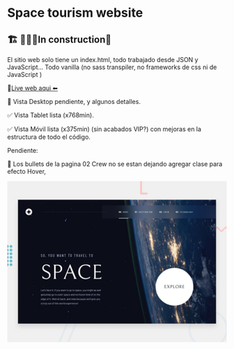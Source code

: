 # Space tourism website

## 🏗 👷🏻🚧In construction🚧

El sitio web solo tiene un index.html, todo trabajado desde JSON y JavaScript... Todo vanilla (no sass transpiler, no frameworks de css ni de JavaScript )

🔗[Live web aqui ⬅](https://leox23.github.io/space-tourism-website/)

🚧 Vista Desktop pendiente, y algunos detalles. 

✅ Vista Tablet lista (x768min).

✅ Vista Móvil lista (x375min) (sin acabados VIP?) con mejoras en la estructura de todo el código.

Pendiente:

🐞 Los bullets de la pagina 02 Crew no se estan dejando agregar clase para efecto Hover,

![Design preview for the Space tourism website coding challenge](./preview.jpg)